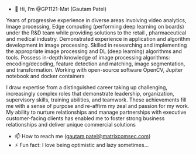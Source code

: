 - 👋 Hi, I’m @GP1121-Mat (Gautam Patel)

Years of progressive experience in diverse areas involving video analytics, Image processing, Edge computing (performing deep learning on boards) under the R&D team while providing solutions to the retail , pharmaceutical and medical industry. Demonstrated experience in application and algorithm development in image processing. 
Skilled in researching and implementing the appropriate image processing and DL (deep learning) algorithms and tools. Possess in-depth knowledge of image processing algorithms: encoding/decoding, feature detection and matching, image segmentation, and transformation. Working with open-source software OpenCV, Jupiter notebook and docker containers

I draw expertise from a distinguished career taking up challenging, increasingly complex roles that demonstrate leadership, organization, supervisory skills, training abilities, and teamwork. These achievements fill me with a sense of purpose and re-affirm my zeal and passion for my work. My ability to nurture relationships and manage partnerships with executive customer-facing clients has enabled me to foster strong business relationships and deliver unique commercial solutions

- 📫 How to reach me (gautam.patel@matrixcomsec.com)
- ⚡ Fun fact: I love being optimistic and lazy sometimes...

<!---
GP1121-Mat/GP1121-Mat is a ✨ special ✨ repository because its `README.md` (this file) appears on your GitHub profile.
You can click the Preview link to take a look at your changes.
--->
